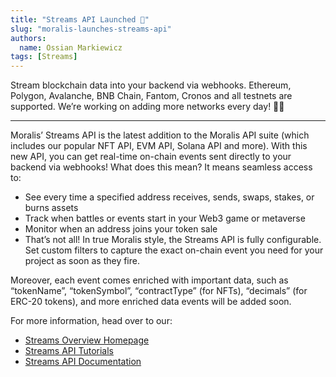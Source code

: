 ```yaml
---
title: "Streams API Launched 🎉"
slug: "moralis-launches-streams-api"
authors:
  name: Ossian Markiewicz
tags: [Streams]
---
```


Stream blockchain data into your backend via webhooks. Ethereum, Polygon, Avalanche, BNB Chain, Fantom, Cronos and all testnets are supported. We’re working on adding more networks every day! 🚀🎉

---

Moralis’ Streams API is the latest addition to the Moralis API suite (which includes our popular NFT API, EVM API, Solana API and more). With this new API, you can get real-time on-chain events sent directly to your backend via webhooks! What does this mean? It means seamless access to:

- See every time a specified address receives, sends, swaps, stakes, or burns assets
- Track when battles or events start in your Web3 game or metaverse
- Monitor when an address joins your token sale
- That’s not all! In true Moralis style, the Streams API is fully configurable. Set custom filters to capture the exact on-chain event you need for your project as soon as they fire.

Moreover, each event comes enriched with important data, such as “tokenName”, “tokenSymbol”, “contractType” (for NFTs), “decimals” (for ERC-20 tokens), and more enriched data events will be added soon.

For more information, head over to our:

- [Streams Overview Homepage](https://moralis.io/streams/)
- [Streams API Tutorials](/streams-api/evm)
- [Streams API Documentation](/streams-api/evm/reference/get-history)
